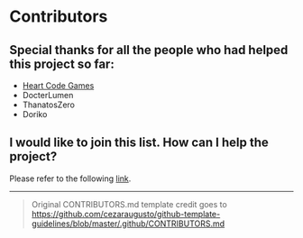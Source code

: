 <!--
## ProTips:
This is maybe the most important file of your project if you think about maintanability and long-term support. It recognizes people who are helping you and, directly or indirectly, baking your/your project success.

Those people spend their time, for free, to make your project better. You should, by all means, praise and thank them whenever you want. Time is an asset that never comes back, so if people choose to use their time with your code, this file shows them the respect they want.
-->
# Contributors

## Special thanks for all the people who had helped this project so far:

<!--
Here you should include a list of people who helped your project. A good practice would be their names and GH profiles. Other additional info may fit, but names and profiles are mandatory. Proper credits matter.
-->

* [Heart Code Games](http://github.com/heartcodegames)
* DocterLumen
* ThanatosZero
* Doriko

<!--
If you think you can do it better, you can consider using [all-contributors](https://github.com/kentcdodds/all-contributors/) guidelines. This project itself uses it on the README file. You really should consider using them.
-->

## I would like to join this list. How can I help the project?

Please refer to the following [link](README#contribution-guidelines).

---

> Original CONTRIBUTORS.md template credit goes to https://github.com/cezaraugusto/github-template-guidelines/blob/master/.github/CONTRIBUTORS.md
